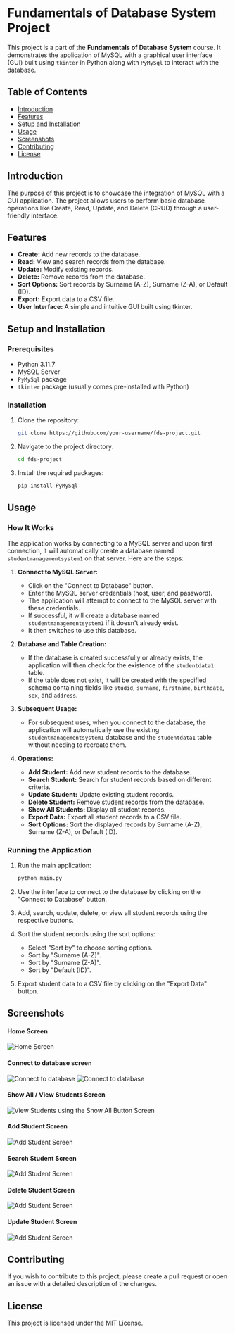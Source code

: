 # Fundamentals of Database System Project

This project is a part of the **Fundamentals of Database System** course. It demonstrates the application of MySQL with a graphical user interface (GUI) built using `tkinter` in Python along with `PyMySql` to interact with the database.

## Table of Contents

- [Introduction](#introduction)
- [Features](#features)
- [Setup and Installation](#setup-and-installation)
- [Usage](#usage)
- [Screenshots](#screenshots)
- [Contributing](#contributing)
- [License](#license)

## Introduction

The purpose of this project is to showcase the integration of MySQL with a GUI application. The project allows users to perform basic database operations like Create, Read, Update, and Delete (CRUD) through a user-friendly interface.

## Features

- **Create:** Add new records to the database.
- **Read:** View and search records from the database.
- **Update:** Modify existing records.
- **Delete:** Remove records from the database.
- **Sort Options:** Sort records by Surname (A-Z), Surname (Z-A), or Default (ID).
- **Export:** Export data to a CSV file.
- **User Interface:** A simple and intuitive GUI built using tkinter.

## Setup and Installation

### Prerequisites

- Python 3.11.7
- MySQL Server
- `PyMySql` package
- `tkinter` package (usually comes pre-installed with Python)

### Installation

1. Clone the repository:
    ```sh
    git clone https://github.com/your-username/fds-project.git
    ```

2. Navigate to the project directory:
    ```sh
    cd fds-project
    ```

3. Install the required packages:
    ```sh
    pip install PyMySql
    ```

## Usage

### How It Works

The application works by connecting to a MySQL server and upon first connection, it will automatically create a database named `studentmanagementsystem1` on that server. Here are the steps:

1. **Connect to MySQL Server:** 
    - Click on the "Connect to Database" button.
    - Enter the MySQL server credentials (host, user, and password).
    - The application will attempt to connect to the MySQL server with these credentials.
    - If successful, it will create a database named `studentmanagementsystem1` if it doesn't already exist.
    - It then switches to use this database.

2. **Database and Table Creation:**
    - If the database is created successfully or already exists, the application will then check for the existence of the `studentdata1` table.
    - If the table does not exist, it will be created with the specified schema containing fields like `studid`, `surname`, `firstname`, `birthdate`, `sex`, and `address`.

3. **Subsequent Usage:**
    - For subsequent uses, when you connect to the database, the application will automatically use the existing `studentmanagementsystem1` database and the `studentdata1` table without needing to recreate them.

4. **Operations:**
    - **Add Student:** Add new student records to the database.
    - **Search Student:** Search for student records based on different criteria.
    - **Update Student:** Update existing student records.
    - **Delete Student:** Remove student records from the database.
    - **Show All Students:** Display all student records.
    - **Export Data:** Export all student records to a CSV file.
    - **Sort Options:** Sort the displayed records by Surname (A-Z), Surname (Z-A), or Default (ID).

### Running the Application

1. Run the main application:
    ```sh
    python main.py
    ```

2. Use the interface to connect to the database by clicking on the "Connect to Database" button.

3. Add, search, update, delete, or view all student records using the respective buttons.

4. Sort the student records using the sort options:
    - Select "Sort by" to choose sorting options.
    - Sort by "Surname (A-Z)".
    - Sort by "Surname (Z-A)".
    - Sort by "Default (ID)".

5. Export student data to a CSV file by clicking on the "Export Data" button.

## Screenshots

#### Home Screen 
![Home Screen](Screenshots/1.png)

#### Connect to database screen
![Connect to database ](Screenshots/2.png)
![Connect to database ](Screenshots/3.png)

#### Show All / View Students Screen
![View Students using the Show All Button Screen](screenshots/showall.png)

#### Add Student Screen
![Add Student Screen](screenshots/adding.png)

#### Search Student Screen
![Add Student Screen](screenshots/search.png)

#### Delete Student Screen
![Add Student Screen](screenshots/delete.png)

#### Update Student Screen
![Add Student Screen](screenshots/updateedit.png)

## Contributing

If you wish to contribute to this project, please create a pull request or open an issue with a detailed description of the changes.

## License

This project is licensed under the MIT License.
